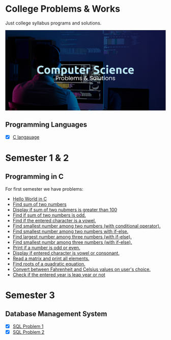 # College Problems & Works

Just college syllabus programs and solutions.

![Banner](assets/CS%20Banner.jpg)

## Programming Languages

- [x] [C langauage](c)

# Semester 1 & 2 
## Programming in C
For first semester we have problems: 
- [Hello World in C](/c/Sem1/helloworld.c)
- [Find sum of two numbers](/c/Sem1/sumoftwo.c)
- [Display if sum of two nubmers is greater than 100](c/Sem1/sg100.c)
- [Find if sum of two numbers is odd.](c/Sem1/ifodd.c)
- [Find if the entered character is a vowel.](c/Sem1/ifvowels.c)
- [Find smallest number among two numbers (with conditional operator).](c/Sem1/so2c.c)
- [Find smallest number among two numbers with if-else.](/c/Sem1/smallest.c)
- [Find largest number among three numbers (with if-else).](c/Sem1/lotif.c)
- [Find smallest numbr among three numbers (with if-else).](c/Sem1/sotif.c)
- [Print if a number is odd or even.](c/Sem1/oddeven.c)
- [Display if entered character is vowel or consonant.](c/Sem1/vandc.c)
- [Read a matrix and print all elements.](c/Sem1/readmatrix.c)
- [Find roots of a quadratic equation.](c/Sem1/qeuq.c)
- [Convert between Fahrenheit and Celsius values on user's choice.](c/Sem1/ftoc.c)
- [Check if the entered year is leap year or not](c/Sem1/leapyear.c)

# Semester 3 
## Database Management System

- [x] [SQL Problem 1](./database/Problem%201.sql)
- [x] [SQL Problem 2](./database/Problem%202.sql)